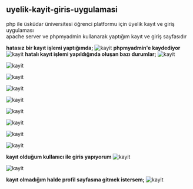 ## uyelik-kayit-giris-uygulamasi

php ile üsküdar üniversitesi öğrenci platformu için üyelik kayıt ve giriş uygulaması <br/>
apache server ve phpmyadmin kullanarak yaptığım kayıt ve giriş sayfasıdır <br/>

**hatasız bir kayıt işlemi yaptığımda;**
![kayit](https://github.com/beyzaxd/uyelik-kayit-giris-uygulamasi/blob/main/resimler/kayit.PNG)
**phpmyadmin'e kaydediyor**
![kayit](https://github.com/beyzaxd/uyelik-kayit-giris-uygulamasi/blob/main/resimler/kayit2.PNG)
**hatalı kayıt işlemi yapıldığında oluşan bazı durumlar;**
![kayit](https://github.com/beyzaxd/uyelik-kayit-giris-uygulamasi/blob/main/resimler/kayit3.PNG)

![kayit](https://github.com/beyzaxd/uyelik-kayit-giris-uygulamasi/blob/main/resimler/kayit4.PNG)

![kayit](https://github.com/beyzaxd/uyelik-kayit-giris-uygulamasi/blob/main/resimler/kayit5.PNG)

![kayit](https://github.com/beyzaxd/uyelik-kayit-giris-uygulamasi/blob/main/resimler/kayit6.PNG)

![kayit](https://github.com/beyzaxd/uyelik-kayit-giris-uygulamasi/blob/main/resimler/kayit7.PNG)

![kayit](https://github.com/beyzaxd/uyelik-kayit-giris-uygulamasi/blob/main/resimler/kayit8.PNG)

![kayit](https://github.com/beyzaxd/uyelik-kayit-giris-uygulamasi/blob/main/resimler/kayit9.PNG)

![kayit](https://github.com/beyzaxd/uyelik-kayit-giris-uygulamasi/blob/main/resimler/kayit10.PNG)

![kayit](https://github.com/beyzaxd/uyelik-kayit-giris-uygulamasi/blob/main/resimler/kayit11.PNG)

**kayıt olduğum kullanıcı ile giris yapıyorum**
![kayit](https://github.com/beyzaxd/uyelik-kayit-giris-uygulamasi/blob/main/resimler/giris.PNG)

![kayit](https://github.com/beyzaxd/uyelik-kayit-giris-uygulamasi/blob/main/resimler/giris1.PNG)

**kayıt olmadığım halde profil sayfasına gitmek istersem;**
![kayit](https://github.com/beyzaxd/uyelik-kayit-giris-uygulamasi/blob/main/resimler/profile.PNG)
